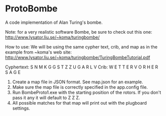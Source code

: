 # ProtoBombe
A code implementation of Alan Turing's bombe.

Note: for a very realistic software Bombe, be sure to check out this one:
http://www.lysator.liu.se/~koma/turingbombe/

How to use:
We will be using the same cypher text, crib, and map as in the example from ~koma's web site:
http://www.lysator.liu.se/~koma/turingbombe/TuringBombeTutorial.pdf

Cyphertext:
S N M K G G S T Z Z U G A R L V
Crib:
W E T T E R V O R H E R S A G E

   1. Create a map file in JSON format.  See map.json for an example.
   2. Make sure the map file is correctly specified in the app.config file.
   3. Run BombeProto1.exe with the starting position of the rotors.  If you don't pass it any it will default to Z Z Z.
   4. All possible matches for that map will print out with the plugboard settings.
   

